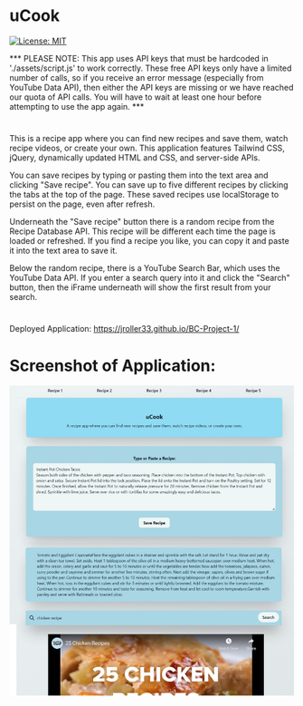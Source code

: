 # uCook

[![License: MIT](https://img.shields.io/badge/License-MIT-yellow.svg)](https://opensource.org/licenses/MIT)


***   PLEASE NOTE: This app uses API keys that must be hardcoded in './assets/script.js' to work correctly. These free API keys only have a limited number of calls, so if you receive an error message (especially from YouTube Data API), then either the API keys are missing or we have reached our quota of API calls. You will have to wait at least one hour before attempting to use the app again.   ***

#

This is a recipe app where you can find new recipes and save them, watch recipe videos, or create your own. This application features Tailwind CSS, jQuery, dynamically updated HTML and CSS, and server-side APIs.

You can save recipes by typing or pasting them into the text area and clicking "Save recipe". You can save up to five different recipes by clicking the tabs at the top of the page. These saved recipes use localStorage to persist on the page, even after refresh.

Underneath the "Save recipe" button there is a random recipe from the Recipe Database API. This recipe will be different each time the page is loaded or refreshed. If you find a recipe you like, you can copy it and paste it into the text area to save it.

Below the random recipe, there is a YouTube Search Bar, which uses the YouTube Data API. If you enter a search query into it and click the "Search" button, then the iFrame underneath will show the first result from your search.
#
Deployed Application: https://jroller33.github.io/BC-Project-1/ 


# Screenshot of Application: #
![Screenshot](./assets/screenshot.jpg "Screenshot")





